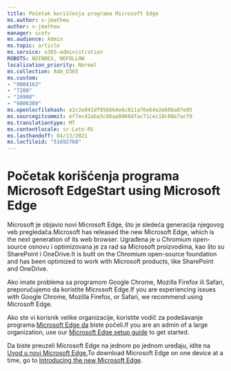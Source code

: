 ```yaml
---
title: Početak korišćenja programa Microsoft Edge
ms.author: v-jmathew
author: v-jmathew
manager: scotv
ms.audience: Admin
ms.topic: article
ms.service: o365-administration
ROBOTS: NOINDEX, NOFOLLOW
localization_priority: Normal
ms.collection: Adm_O365
ms.custom:
- "9004163"
- "7280"
- "10908"
- "9006389"
ms.openlocfilehash: e2c2e041df856b64e6c811a76e64e2e60ba07e85
ms.sourcegitcommit: ef7ec42aba3c06aa8966dfac71cec18c08e7acf8
ms.translationtype: MT
ms.contentlocale: sr-Latn-RS
ms.lasthandoff: 04/13/2021
ms.locfileid: "51692768"
---
```

# <a name="start-using-microsoft-edge"></a><span data-ttu-id="63c1d-102">Početak korišćenja programa Microsoft Edge</span><span class="sxs-lookup"><span data-stu-id="63c1d-102">Start using Microsoft Edge</span></span>

<span data-ttu-id="63c1d-103">Microsoft je objavio novi Microsoft Edge, što je sledeća generacija njegovog veb pregledača.</span><span class="sxs-lookup"><span data-stu-id="63c1d-103">Microsoft has released the new Microsoft Edge, which is the next generation of its web browser.</span></span> <span data-ttu-id="63c1d-104">Ugrađena je u Chromium open-source osnovu i optimizovana je za rad sa Microsoft proizvodima, kao što su SharePoint i OneDrive.</span><span class="sxs-lookup"><span data-stu-id="63c1d-104">It is built on the Chromium open-source foundation and has been optimized to work with Microsoft products, like SharePoint and OneDrive.</span></span>

<span data-ttu-id="63c1d-105">Ako imate problema sa programom Google Chrome, Mozilla Firefox ili Safari, preporučujemo da koristite Microsoft Edge.</span><span class="sxs-lookup"><span data-stu-id="63c1d-105">If you are experiencing issues with Google Chrome, Mozilla Firefox, or Safari, we recommend using Microsoft Edge.</span></span>

<span data-ttu-id="63c1d-106">Ako ste vi korisnik velike organizacije, koristite vodič za podešavanje programa [Microsoft Edge da](https://go.microsoft.com/fwlink/?linkid=2142423) biste počeli.</span><span class="sxs-lookup"><span data-stu-id="63c1d-106">If you are an admin of a large organization, use our [Microsoft Edge setup guide](https://go.microsoft.com/fwlink/?linkid=2142423) to get started.</span></span>

<span data-ttu-id="63c1d-107">Da biste preuzeli Microsoft Edge na jednom po jednom uređaju, idite na [Uvod u novi Microsoft Edge.](https://go.microsoft.com/fwlink/?linkid=2141049)</span><span class="sxs-lookup"><span data-stu-id="63c1d-107">To download Microsoft Edge on one device at a time, go to [Introducing the new Microsoft Edge](https://go.microsoft.com/fwlink/?linkid=2141049).</span></span>
